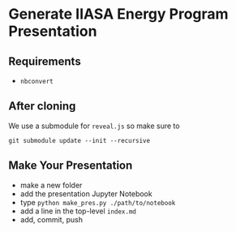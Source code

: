 # Generate IIASA Energy Program Presentation

## Requirements

- `nbconvert`

## After cloning

We use a submodule for `reveal.js` so make sure to

```
git submodule update --init --recursive
```

## Make Your Presentation

- make a new folder
- add the presentation Jupyter Notebook
- type `python make_pres.py ./path/to/notebook`
- add a line in the top-level `index.md`
- add, commit, push
